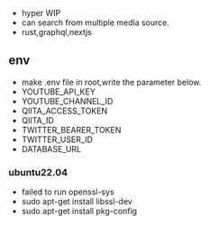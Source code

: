 - hyper WIP
- can search from multiple media source.
- rust,graphql,nextjs

## env
- make .env file in root,write the parameter below.
- YOUTUBE_API_KEY
- YOUTUBE_CHANNEL_ID
- QIITA_ACCESS_TOKEN
- QIITA_ID
- TWITTER_BEARER_TOKEN
- TWITTER_USER_ID
- DATABASE_URL

### ubuntu22.04
- failed to run  openssl-sys
- sudo apt-get install libssl-dev
- sudo apt-get install pkg-config